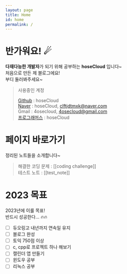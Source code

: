 ```yaml
---
layout: page
title: Home
id: home
permalink: /
---
```


# 반가워요! ☄

**다재다능한 개발자**가 되기 위해 공부하는 **hoseCloud** 입니다~   
처음으로 만든 제 블로그에요!   
부디 둘러봐주세요~   

> 사용중인 계정   
>
> [Github](https://github.com/hoseCloud) : hoseCloud    
> [Naver](https://blog.naver.com/clftjdtmxk) : hoseCloud, clftjdtmxk@naver.com    
> Gmail : 4osecloud, 4osecloud@gmail.com    
> [프로그래머스](https://career.programmers.co.kr/pr/4osecloud_6377) : hoseCloud    

# 페이지 바로가기

정리된 노트들을 소개합니다~   

> 해결한 코딩 문제 : [[coding challenge]]   
> 테스트 노트 : [[test_note]]   

# 2023 목표

2023년에 이룰 목표!   
반드시 성공한다... 🔥🔥   

- [ ] 듀오링고 내년까지 연속일 유지   
- [ ] 블로그 완성   
- [ ] 토익 750점 이상   
- [ ] c, cpp로 프로젝트 하나 해보기   
- [ ] 캘린더 앱 만들기   
- [ ] 윈도우 공부   
- [ ] 리눅스 공부   

<style>
  .wrapper {
    max-width: 46em;
  }
</style>
